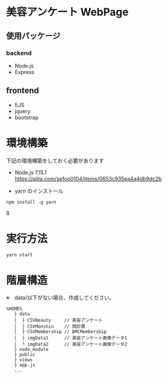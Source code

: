# 美容アンケート WebPage

## 使用パッケージ

### backend

- Node.js
- Express

## frontend

- EJS
- jquery
- bootstrap

# 環境構築

下記の環境構築をしておく必要があります

- Node.js 7.15.1
  https://qiita.com/sefoo0104/items/0653c935ea4a4db9dc2b

- yarn のインストール

```
npm install -g yarn
```

ß

# 実行方法

```bash
yarn start
```

# 階層構造
※　data/以下がない場合、作成してください。
```
%HOME% 
   ├ data
   │  ├ CSVBeauty     // 美容アンケート
   │  ├ CSVMonshin    // 問診票
   │  ├ CSVMembership // BMCMembership
   │  ├ imgData1      // 美容アンケート画像データ1
   │  └ imgData2      // 美容アンケート画像データ2
   ├ node_module
   ├ public
   ├ views
   ├ app.js
   ...
```
